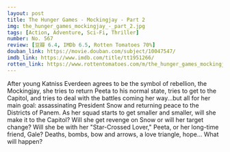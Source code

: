 ```yaml
---
layout: post 
title: The Hunger Games - Mockingjay - Part 2
img: the_hunger_games_mockingjay_-_part_2.jpg
tags: [Action, Adventure, Sci-Fi, Thriller]
number: No. 567
review: [豆瓣 6.4, IMDb 6.5, Rotten Tomatoes 70%]
douban_link: https://movie.douban.com/subject/10047547/
imdb_link: https://www.imdb.com/title/tt1951266/
rotten_link: https://www.rottentomatoes.com/m/the_hunger_games_mockingjay_part_2
---
```


After young Katniss Everdeen agrees to be the symbol of rebellion, the Mockingjay, she tries to return Peeta to his normal state, tries to get to the Capitol, and tries to deal with the battles coming her way...but all for her main goal: assassinating President Snow and returning peace to the Districts of Panem. As her squad starts to get smaller and smaller, will she make it to the Capitol? Will she get revenge on Snow or will her target change? Will she be with her "Star-Crossed Lover," Peeta, or her long-time friend, Gale? Deaths, bombs, bow and arrows, a love triangle, hope... What will happen?
